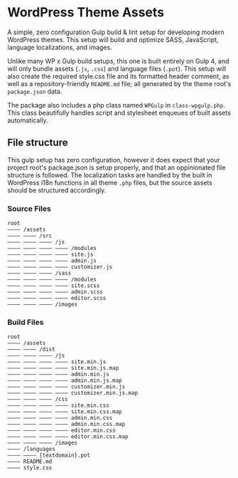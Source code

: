 # WordPress Theme Assets

A simple, zero configuration Gulp build &amp; lint setup for developing modern WordPress themes. This setup will build and optimize SASS, JavaScript, language localizations, and images. 

Unlike many WP x Gulp build setups, this one is built entirely on Gulp 4, and will only bundle assets (`.js`, `.css`) and language files (`.pot`). This setup will also create the required style.css file and its formatted header comment, as well as a repository-friendly `README.md` file; all generated by the theme root's `package.json` data.

The package also includes a php class named `WPGulp` in `class-wpgulp.php`. This class beautifully handles script and stylesheet enqueues of built assets automatically. 

## File structure

This gulp setup has zero configuration, however it does expect that your project root's package.json is setup properly, and that an oppinionated file structure is followed. The localization tasks are handled by the built in WordPress i18n functions in all theme `.php` files, but the source assets should be structured accordingly.

### Source Files

```
root
―――― /assets
―――― ―――― /src
―――― ―――― ―――― /js
―――― ―――― ―――― ―――― /modules
―――― ―――― ―――― ―――― site.js
―――― ―――― ―――― ―――― admin.js
―――― ―――― ―――― ―――― customizer.js
―――― ―――― ―――― /sass
―――― ―――― ―――― ―――― /modules
―――― ―――― ―――― ―――― site.scss
―――― ―――― ―――― ―――― admin.scss
―――― ―――― ―――― ―――― editor.scss
―――― ―――― ―――― /images
```

### Build Files

```
root
―――― /assets
―――― ―――― /dist
―――― ―――― ―――― /js
―――― ―――― ―――― ―――― site.min.js
―――― ―――― ―――― ―――― site.min.js.map
―――― ―――― ―――― ―――― admin.min.js
―――― ―――― ―――― ―――― admin.min.js.map
―――― ―――― ―――― ―――― customizer.min.js
―――― ―――― ―――― ―――― customizer.min.js.map
―――― ―――― ―――― /css
―――― ―――― ―――― ―――― site.min.css
―――― ―――― ―――― ―――― site.min.css.map
―――― ―――― ―――― ―――― admin.min.css
―――― ―――― ―――― ―――― admin.min.css.map
―――― ―――― ―――― ―――― editor.min.css
―――― ―――― ―――― ―――― editor.min.css.map
―――― ―――― ―――― /images
―――― /languages
―――― ―――― {textdomain}.pot
―――― README.md
―――― style.css
```
